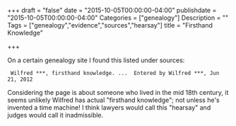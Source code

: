 +++
draft = "false"
date = "2015-10-05T00:00:00-04:00"
publishdate = "2015-10-05T00:00:00-04:00"
Categories = ["genealogy"]
Description = ""
Tags = ["genealogy","evidence","sources","hearsay"]
title = "Firsthand Knowledge"

+++

On a certain genealogy site I found this listed under sources:

     Wilfred ***, firsthand knowledge. ...  Entered by Wilfred ***, Jun 21, 2012

Considering the page is about someone who lived in the mid 18th century, it seems unlikely Wilfred has actual "firsthand knowledge"; not unless he's invented a time machine!  I think lawyers would call this "hearsay" and judges would call it inadmissible.